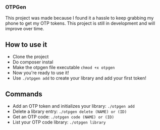### OTPGen
This project was made because I found it a hassle to keep grabbing my phone to get my OTP tokens. This project is still in development and will improve over time.

## How to use it
* Clone the project
* Do composer instal
* Make the otpgen file executable `chmod +x otpgen`
* Now you're ready to use it!
* Use `./otpgen add` to create your library and add your first token!


## Commands

* Add an OTP token and initializes your library: `./otpgen add`
* Delete a library entry: `./otpgen delete (NAME) or (ID)`
* Get an OTP code: `./otpgen code (NAME) or (ID)`
* List your OTP code library: `./otpgen library`